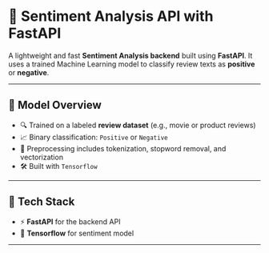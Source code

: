 # 💬 Sentiment Analysis API with FastAPI

A lightweight and fast **Sentiment Analysis backend** built using **FastAPI**. It uses a trained Machine Learning model to classify review texts as **positive** or **negative**.

---

## 🧠 Model Overview

- 🔍 Trained on a labeled **review dataset** (e.g., movie or product reviews)
- 📈 Binary classification: `Positive` or `Negative`
- 🧪 Preprocessing includes tokenization, stopword removal, and vectorization
- 🛠️ Built with `Tensorflow` 

---

## 🧰 Tech Stack

- ⚡ **FastAPI** for the backend API
- 🧠 **Tensorflow** for sentiment model
  
---
